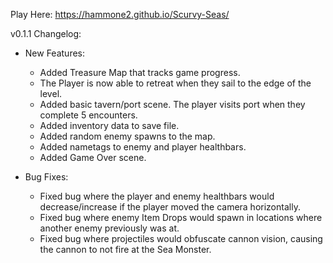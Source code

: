 Play Here: https://hammone2.github.io/Scurvy-Seas/

v0.1.1 Changelog:

- New Features:
  - Added Treasure Map that tracks game progress.
  - The Player is now able to retreat when they sail to the edge of the level.
  - Added basic tavern/port scene. The player visits port when they complete 5 encounters.
  - Added inventory data to save file.
  - Added random enemy spawns to the map.
  - Added nametags to enemy and player healthbars.
  - Added Game Over scene.

- Bug Fixes:
  - Fixed bug where the player and enemy healthbars would decrease/increase if the player moved the camera horizontally.
  - Fixed bug where enemy Item Drops would spawn in locations where another enemy previously was at.
  - Fixed bug where projectiles would obfuscate cannon vision, causing the cannon to not fire at the Sea Monster.

